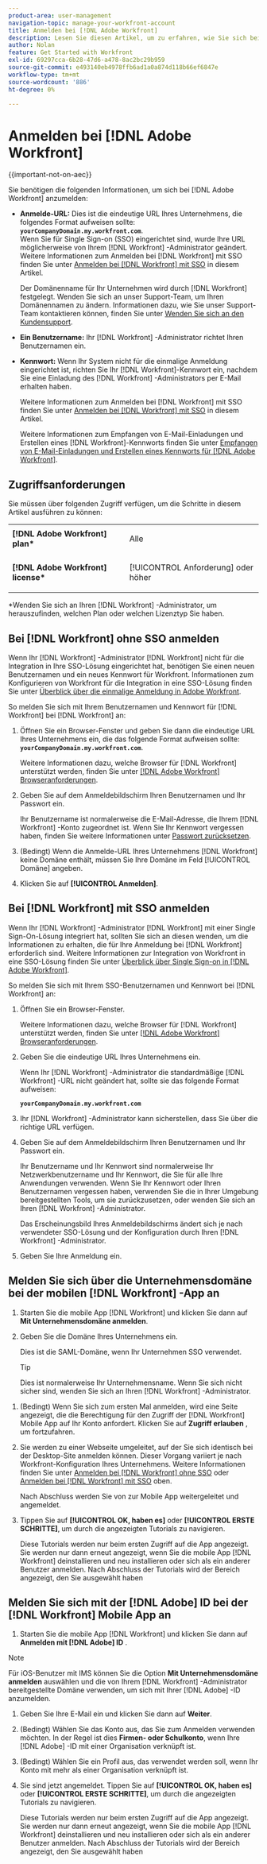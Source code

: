 ```yaml
---
product-area: user-management
navigation-topic: manage-your-workfront-account
title: Anmelden bei [!DNL Adobe Workfront]
description: Lesen Sie diesen Artikel, um zu erfahren, wie Sie sich bei Workfront anmelden.
author: Nolan
feature: Get Started with Workfront
exl-id: 69297cca-6b28-47d6-a478-8ac2bc29b959
source-git-commit: e493140eb4978ffb6ad1a0a874d118b66ef6847e
workflow-type: tm+mt
source-wordcount: '886'
ht-degree: 0%

---
```


# Anmelden bei [!DNL Adobe Workfront]

{{important-not-on-aec}}

Sie benötigen die folgenden Informationen, um sich bei [!DNL Adobe Workfront] anzumelden:

* **Anmelde-URL:** Dies ist die eindeutige URL Ihres Unternehmens, die folgendes Format aufweisen sollte: **`yourCompanyDomain.my.workfront.com`**.\
   Wenn Sie für Single Sign-on (SSO) eingerichtet sind, wurde Ihre URL möglicherweise von Ihrem [!DNL Workfront] -Administrator geändert. Weitere Informationen zum Anmelden bei [!DNL Workfront] mit SSO finden Sie unter [Anmelden bei  [!DNL Workfront] mit SSO](#log-in-to-workfront-with-sso) in diesem Artikel.

  Der Domänenname für Ihr Unternehmen wird durch [!DNL Workfront] festgelegt. Wenden Sie sich an unser Support-Team, um Ihren Domänennamen zu ändern. Informationen dazu, wie Sie unser Support-Team kontaktieren können, finden Sie unter [Wenden Sie sich an den Kundensupport](../../../workfront-basics/tips-tricks-and-troubleshooting/contact-customer-support.md).

* **Ein Benutzername:** Ihr [!DNL Workfront] -Administrator richtet Ihren Benutzernamen ein.
* **Kennwort:** Wenn Ihr System nicht für die einmalige Anmeldung eingerichtet ist, richten Sie Ihr [!DNL Workfront]-Kennwort ein, nachdem Sie eine Einladung des [!DNL Workfront] -Administrators per E-Mail erhalten haben.

  Weitere Informationen zum Anmelden bei [!DNL Workfront] mit SSO finden Sie unter [Anmelden bei  [!DNL Workfront] mit SSO](#log-in-to-workfront-with-sso) in diesem Artikel.

  Weitere Informationen zum Empfangen von E-Mail-Einladungen und Erstellen eines [!DNL Workfront]-Kennworts finden Sie unter [Empfangen von E-Mail-Einladungen und Erstellen eines Kennworts für  [!DNL Adobe Workfront]](../../../workfront-basics/manage-your-account-and-profile/managing-your-workfront-account/receive-email-invitations.md).

## Zugriffsanforderungen

Sie müssen über folgenden Zugriff verfügen, um die Schritte in diesem Artikel ausführen zu können:

<table style="table-layout:auto"> 
 <col> 
 </col> 
 <col> 
 </col> 
 <tbody> 
  <tr> 
   <td role="rowheader"><strong>[!DNL Adobe Workfront] plan*</strong></td> 
   <td> <p>Alle</p> </td> 
  </tr> 
  <tr> 
   <td role="rowheader"><strong>[!DNL Adobe Workfront] license*</strong></td> 
   <td> <p>[!UICONTROL Anforderung] oder höher</p> </td> 
  </tr> 
 </tbody> 
</table>

&#42;Wenden Sie sich an Ihren [!DNL Workfront] -Administrator, um herauszufinden, welchen Plan oder welchen Lizenztyp Sie haben.

## Bei [!DNL Workfront] ohne SSO anmelden

Wenn Ihr [!DNL Workfront] -Administrator [!DNL Workfront] nicht für die Integration in Ihre SSO-Lösung eingerichtet hat, benötigen Sie einen neuen Benutzernamen und ein neues Kennwort für Workfront. Informationen zum Konfigurieren von Workfront für die Integration in eine SSO-Lösung finden Sie unter [Überblick über die einmalige Anmeldung in Adobe Workfront](../../../administration-and-setup/add-users/single-sign-on/sso-in-workfront.md).

So melden Sie sich mit Ihrem Benutzernamen und Kennwort für [!DNL Workfront] bei [!DNL Workfront] an:

1. Öffnen Sie ein Browser-Fenster und geben Sie dann die eindeutige URL Ihres Unternehmens ein, die das folgende Format aufweisen sollte: **`yourCompanyDomain.my.workfront.com`**.

   Weitere Informationen dazu, welche Browser für [!DNL Workfront] unterstützt werden, finden Sie unter [[!DNL Adobe Workfront] Browseranforderungen](../../../workfront-basics/workfront-browser-requirements.md).

1. Geben Sie auf dem Anmeldebildschirm Ihren Benutzernamen und Ihr Passwort ein.

   Ihr Benutzername ist normalerweise die E-Mail-Adresse, die Ihrem [!DNL Workfront] -Konto zugeordnet ist. Wenn Sie Ihr Kennwort vergessen haben, finden Sie weitere Informationen unter [Passwort zurücksetzen](../../../workfront-basics/manage-your-account-and-profile/managing-your-workfront-account/reset-your-password.md).

1. (Bedingt) Wenn die Anmelde-URL Ihres Unternehmens [!DNL Workfront] keine Domäne enthält, müssen Sie Ihre Domäne im Feld [!UICONTROL Domäne] angeben.
1. Klicken Sie auf **[!UICONTROL Anmelden]**.

## Bei [!DNL Workfront] mit SSO anmelden

Wenn Ihr [!DNL Workfront] -Administrator [!DNL Workfront] mit einer Single Sign-On-Lösung integriert hat, sollten Sie sich an diesen wenden, um die Informationen zu erhalten, die für Ihre Anmeldung bei [!DNL Workfront] erforderlich sind. Weitere Informationen zur Integration von Workfront in eine SSO-Lösung finden Sie unter [Überblick über Single Sign-on in [!DNL Adobe Workfront]](../../../administration-and-setup/add-users/single-sign-on/sso-in-workfront.md).

So melden Sie sich mit Ihrem SSO-Benutzernamen und Kennwort bei [!DNL Workfront] an:

1. Öffnen Sie ein Browser-Fenster.

   Weitere Informationen dazu, welche Browser für [!DNL Workfront] unterstützt werden, finden Sie unter [[!DNL Adobe Workfront] Browseranforderungen](../../../workfront-basics/workfront-browser-requirements.md).

1. Geben Sie die eindeutige URL Ihres Unternehmens ein.

   Wenn Ihr [!DNL Workfront] -Administrator die standardmäßige [!DNL Workfront] -URL nicht geändert hat, sollte sie das folgende Format aufweisen:

   **`yourCompanyDomain.my.workfront.com`**

1. Ihr [!DNL Workfront] -Administrator kann sicherstellen, dass Sie über die richtige URL verfügen.
1. Geben Sie auf dem Anmeldebildschirm Ihren Benutzernamen und Ihr Passwort ein.

   Ihr Benutzername und Ihr Kennwort sind normalerweise Ihr Netzwerkbenutzername und Ihr Kennwort, die Sie für alle Ihre Anwendungen verwenden. Wenn Sie Ihr Kennwort oder Ihren Benutzernamen vergessen haben, verwenden Sie die in Ihrer Umgebung bereitgestellten Tools, um sie zurückzusetzen, oder wenden Sie sich an Ihren [!DNL Workfront] -Administrator.

   Das Erscheinungsbild Ihres Anmeldebildschirms ändert sich je nach verwendeter SSO-Lösung und der Konfiguration durch Ihren [!DNL Workfront] -Administrator.

1. Geben Sie Ihre Anmeldung ein.

## Melden Sie sich über die Unternehmensdomäne bei der mobilen [!DNL Workfront] -App an

1. Starten Sie die mobile App [!DNL Workfront] und klicken Sie dann auf **Mit Unternehmensdomäne anmelden**.

1. Geben Sie die Domäne Ihres Unternehmens ein.

   Dies ist die SAML-Domäne, wenn Ihr Unternehmen SSO verwendet.

   >[!TIP]
   >
   >Dies ist normalerweise Ihr Unternehmensname. Wenn Sie sich nicht sicher sind, wenden Sie sich an Ihren [!DNL Workfront] -Administrator.

<!--1. Specify the [!DNL Workfront] URL for your company or the link to your SAML authentication portal.

   The [!DNL Workfront] URL should display in the following format:
   **`yourDomain.my.workfront.com`**

   For example:

   **`swains.my.workfront.com`**

1. If you are logging in with you SAML credentials, follow the login steps from your SAML authentication portal.

   Your [!DNL Workfront] administrator must enable SAML 2.0 authentication with the [!DNL Workfront] web application in order to log in with your SAML credentials. For information about how to enable SAML 2.0, see the section [Configure [!DNL Adobe Workfront] with SAML 2.0](../../../administration-and-setup/add-users/single-sign-on/configure-workfront-saml-2.md#saml-with-workfront-web-app) in the article [Configure [!DNL Adobe Workfront] with SAML 2.0](../../../administration-and-setup/add-users/single-sign-on/configure-workfront-saml-2.md). If you cannot log in as described in this section, contact your Workfront administrator.

1. Tap **[!UICONTROL Continue in browser]**.
1. Specify the **[!UICONTROL Username]** of your [!DNL Workfront] account or SAML user.
1. Specify the **[!UICONTROL Password]** for your [!DNL Workfront] account or SAML user.-->

1. (Bedingt) Wenn Sie sich zum ersten Mal anmelden, wird eine Seite angezeigt, die die Berechtigung für den Zugriff der [!DNL Workfront] Mobile App auf Ihr Konto anfordert. Klicken Sie auf **Zugriff erlauben** , um fortzufahren.

1. Sie werden zu einer Webseite umgeleitet, auf der Sie sich identisch bei der Desktop-Site anmelden können. Dieser Vorgang variiert je nach Workfront-Konfiguration Ihres Unternehmens. Weitere Informationen finden Sie unter [Anmelden bei [!DNL Workfront] ohne SSO](#log-in-to-workfront-without-sso) oder [Anmelden bei [!DNL Workfront] mit SSO](#log-in-to-workfront-with-sso) oben.

   Nach Abschluss werden Sie von zur Mobile App weitergeleitet und angemeldet.

1. Tippen Sie auf **[!UICONTROL OK, haben es]** oder **[!UICONTROL ERSTE SCHRITTE]**, um durch die angezeigten Tutorials zu navigieren.

   Diese Tutorials werden nur beim ersten Zugriff auf die App angezeigt. Sie werden nur dann erneut angezeigt, wenn Sie die mobile App [!DNL Workfront] deinstallieren und neu installieren oder sich als ein anderer Benutzer anmelden. Nach Abschluss der Tutorials wird der Bereich angezeigt, den Sie ausgewählt haben

## Melden Sie sich mit der [!DNL Adobe] ID bei der [!DNL Workfront] Mobile App an

1. Starten Sie die mobile App [!DNL Workfront] und klicken Sie dann auf **Anmelden mit [!DNL Adobe] ID** .

>[!NOTE]
>
>Für iOS-Benutzer mit IMS können Sie die Option **Mit Unternehmensdomäne anmelden** auswählen und die von Ihrem [!DNL Workfront] -Administrator bereitgestellte Domäne verwenden, um sich mit Ihrer [!DNL Adobe] -ID anzumelden.

1. Geben Sie Ihre E-Mail ein und klicken Sie dann auf **Weiter**.

1. (Bedingt) Wählen Sie das Konto aus, das Sie zum Anmelden verwenden möchten. In der Regel ist dies **Firmen- oder Schulkonto**, wenn Ihre [!DNL Adobe] -ID mit einer Organisation verknüpft ist.

1. (Bedingt) Wählen Sie ein Profil aus, das verwendet werden soll, wenn Ihr Konto mit mehr als einer Organisation verknüpft ist.

1. Sie sind jetzt angemeldet. Tippen Sie auf **[!UICONTROL OK, haben es]** oder **[!UICONTROL ERSTE SCHRITTE]**, um durch die angezeigten Tutorials zu navigieren.

   Diese Tutorials werden nur beim ersten Zugriff auf die App angezeigt. Sie werden nur dann erneut angezeigt, wenn Sie die mobile App [!DNL Workfront] deinstallieren und neu installieren oder sich als ein anderer Benutzer anmelden. Nach Abschluss der Tutorials wird der Bereich angezeigt, den Sie ausgewählt haben